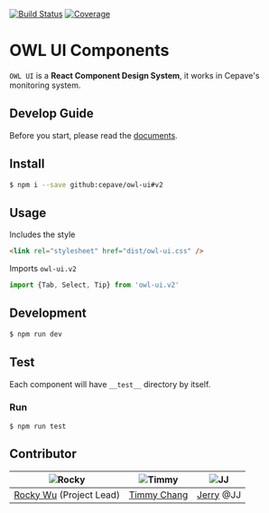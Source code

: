 [![Build Status](https://img.shields.io/travis/Cepave/owl-ui.svg)](https://travis-ci.org/Cepave/owl-ui) [![Coverage](https://img.shields.io/coveralls/Cepave/owl-ui/dev.svg)](https://coveralls.io/github/Cepave/owl-ui)

# OWL UI Components

`OWL UI` is a **React Component Design System**, it works in Cepave's monitoring system.



## Develop Guide

Before you start, please read the [documents](https://github.com/Cepave/owl-ui/tree/dev/docs).

## Install

```sh
$ npm i --save github:cepave/owl-ui#v2
```



## Usage

Includes the style

```html
<link rel="stylesheet" href="dist/owl-ui.css" />
```

Imports `owl-ui.v2`

```javascript
import {Tab, Select, Tip} from 'owl-ui.v2'
```



## Development

```sh
$ npm run dev
```



## Test

Each component will have `__test__` directory by itself.

### Run

```shell
$ npm run test
```



## Contributor

| ![Rocky](https://avatars1.githubusercontent.com/u/890063?v=3&s=120) | ![Timmy](https://avatars0.githubusercontent.com/u/4191668?v=3&s=120) | ![JJ](https://avatars2.githubusercontent.com/u/2060669?v=3&s=120) |
| ---------------------------------------- | ---------------------------------------- | ---------------------------------------- |
| [Rocky Wu](https://github.com/rwu823) (Project Lead) | [Timmy Chang](https://github.com/chuanxd) | [Jerry](https://github.com/jerrysdesign) @JJ |

